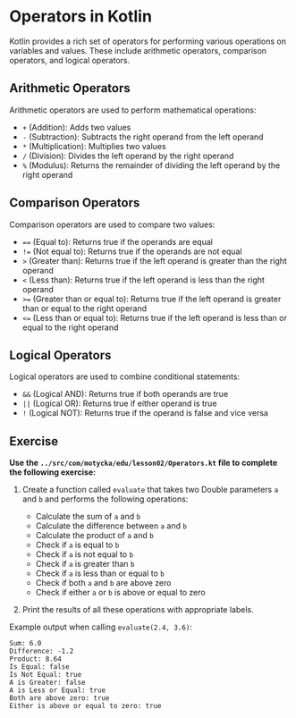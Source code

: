 # Operators in Kotlin

Kotlin provides a rich set of operators for performing various operations on variables and values. These include arithmetic operators, comparison operators, and logical operators.

## Arithmetic Operators

Arithmetic operators are used to perform mathematical operations:

- `+` (Addition): Adds two values
- `-` (Subtraction): Subtracts the right operand from the left operand
- `*` (Multiplication): Multiplies two values
- `/` (Division): Divides the left operand by the right operand
- `%` (Modulus): Returns the remainder of dividing the left operand by the right operand

## Comparison Operators

Comparison operators are used to compare two values:

- `==` (Equal to): Returns true if the operands are equal
- `!=` (Not equal to): Returns true if the operands are not equal
- `>` (Greater than): Returns true if the left operand is greater than the right operand
- `<` (Less than): Returns true if the left operand is less than the right operand
- `>=` (Greater than or equal to): Returns true if the left operand is greater than or equal to the right operand
- `<=` (Less than or equal to): Returns true if the left operand is less than or equal to the right operand

## Logical Operators

Logical operators are used to combine conditional statements:

- `&&` (Logical AND): Returns true if both operands are true
- `||` (Logical OR): Returns true if either operand is true
- `!` (Logical NOT): Returns true if the operand is false and vice versa

## Exercise
**Use the `../src/com/motycka/edu/lesson02/Operators.kt` file to complete the following exercise:**

1. Create a function called `evaluate` that takes two Double parameters `a` and `b` and performs the following operations:
   - Calculate the sum of `a` and `b`
   - Calculate the difference between `a` and `b`
   - Calculate the product of `a` and `b`
   - Check if `a` is equal to `b`
   - Check if `a` is not equal to `b`
   - Check if `a` is greater than `b`
   - Check if `a` is less than or equal to `b`
   - Check if both `a` and `b` are above zero
   - Check if either `a` or `b` is above or equal to zero

2. Print the results of all these operations with appropriate labels.

Example output when calling `evaluate(2.4, 3.6)`:
```
Sum: 6.0
Difference: -1.2
Product: 8.64
Is Equal: false
Is Not Equal: true
A is Greater: false
A is Less or Equal: true
Both are above zero: true
Either is above or equal to zero: true
```
